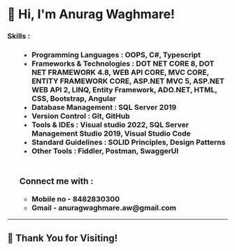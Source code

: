 <!DOCTYPE html>
<html>
<body>
<h1 >👋 Hi, I'm Anurag Waghmare! </h1>

<h3>Skills  :<h3>
  <ul>
<ul style="list-style-type:disc;">
  <li>Programming Languages : OOPS, C#, Typescript</li>
  <li>Frameworks & Technologies : DOT NET CORE 8, DOT NET
FRAMEWORK 4.8, WEB API CORE, MVC CORE, ENTITY
FRAMEWORK CORE, ASP.NET MVC 5, ASP.NET WEB API 2, LINQ,
Entity Framework, ADO.NET, HTML, CSS, Bootstrap, Angular</li>
  <li>Database Management : SQL Server 2019</li>
  <li>Version Control : Git, GitHub</li>
  <li>Tools & IDEs : Visual studio 2022, SQL Server Management
Studio 2019, Visual Studio Code
</li>
  <li>Standard Guidelines : SOLID Principles, Design Patterns</li>
  <li>Other Tools : Fiddler, Postman, SwaggerUI</li>
</ul>  
<br>
  
<h3>Connect me with  :</h3>
<ul>
<li>Mobile no  -  8482830300</li>
<li>Gmail  -  anuragwaghmare.aw@gmail.com</li>
</ul>
</ul>

<hr>
<h2>🚀 Thank You for Visiting!</h2>
 
</body>
</html>


